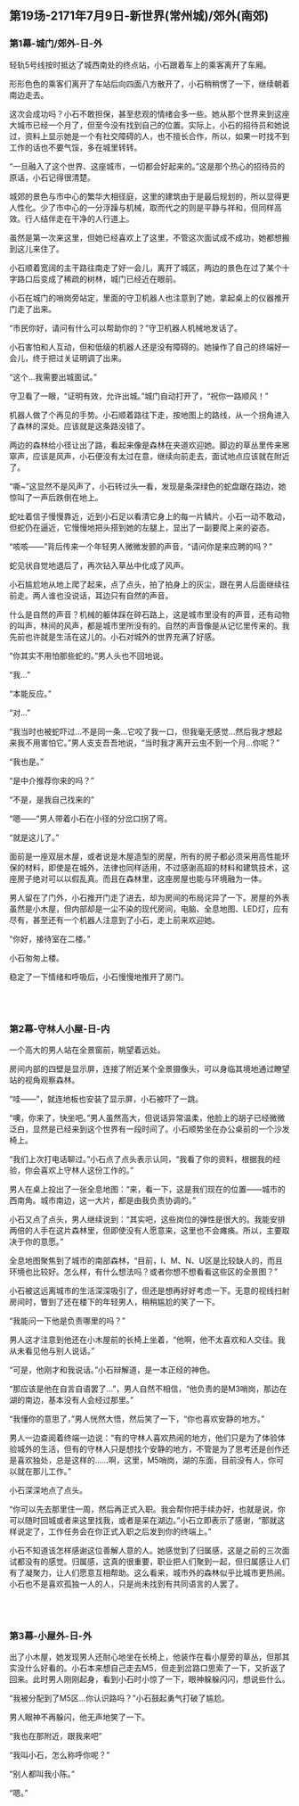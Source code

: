 ## 第19场-2171年7月9日-新世界(常州城)/郊外(南郊)

### 第1幕-城门/郊外-日-外

轻轨5号线按时抵达了城西南处的终点站，小石跟着车上的乘客离开了车厢。

形形色色的乘客们离开了车站后向四面八方散开了，小石稍稍愣了一下，继续朝着南边走去。

这次会成功吗？小石不敢担保，甚至悲观的情绪会多一些。她从那个世界来到这座大城市已经一个月了，但至今没有找到自己的位置。实际上，小石的招待员和她说过，资料上显示她是一个有社交障碍的人，也不擅长合作，所以，如果一时找不到工作的话也不要气馁，多在城里转转。

“一旦融入了这个世界、这座城市，一切都会好起来的。”这是那个热心的招待员的原话，小石记得很清楚。

城郊的景色与市中心的繁华大相径庭，这里的建筑由于是最后规划的，所以显得更人性化。少了市中心的一分浮躁与机械，取而代之的则是平静与祥和，但同样高效。行人结伴走在干净的人行道上。

虽然是第一次来这里，但她已经喜欢上了这里，不管这次面试成不成功，她都想搬到这儿来住了。

小石顺着宽阔的主干路往南走了好一会儿，离开了城区，两边的景色在过了某个十字路口后变成了稀疏的树林，城门已经近在眼前。

小石在城门的哨岗旁站定，里面的守卫机器人也注意到了她，拿起桌上的仪器推开门走了出来。

“市民你好，请问有什么可以帮助你的？”守卫机器人机械地发话了。

小石害怕和人互动，但和低级的机器人还是没有障碍的。她操作了自己的终端好一会儿，终于把过关证明调了出来。

“这个…我需要出城面试。”

守卫看了一眼，“证明有效，允许出城。”城门自动打开了，“祝你一路顺风！”

机器人做了个再见的手势。小石顺着路往下走，按地图上的路线，从一个拐角进入了森林的深处。应该就是这条路没错了。

两边的森林给小径让出了路，看起来像是森林在夹道欢迎她。脚边的草丛里传来窸窣声，应该是风声，小石便没有太过在意，继续向前走去，面试地点应该就在附近了。

“嘶~”这显然不是风声了，小石转过头一看，发现是条深绿色的蛇盘踞在路边，她惊叫了一声后跌倒在地上。

蛇吐着信子慢慢靠近，近到小石足以看清它身上的每一片鳞片。小石一动不敢动，但蛇仍在逼近，它慢慢地把头搭到她的左腿上，显出了一副要爬上来的姿态。

“咳咳——”背后传来一个年轻男人微微发颤的声音，“请问你是来应聘的吗？”

蛇见状自觉地退后了，再次钻入草丛中化成了风声。

小石尴尬地从地上爬了起来，点了点头，拍了拍身上的灰尘，跟在男人后面继续往前走。两人谁也没说话，耳边只有自然的声音。

什么是自然的声音？机械的躯体踩在碎石路上，这是城市里没有的声音，还有动物的叫声，林间的风声，都是城市里所没有的。自然的声音像是从记忆里传来的。我先前也许就是生活在这儿的。小石对城外的世界充满了好感。

“你其实不用怕那些蛇的。”男人头也不回地说。

“我…”

“本能反应。”

“对…”

“我当时也被蛇吓过…不是同一条…它咬了我一口，但我毫无感觉…然后我才想起来我不用害怕它。”男人支支吾吾地说，“当时我才离开云虫不到一个月…你呢？”

“我也是。”

“是中介推荐你来的吗？”

“不是，是我自己找来的”

“嗯——”男人带着小石在小径的分岔口拐了弯。

“就是这儿了。”

面前是一座双层木屋，或者说是木屋造型的房屋，所有的房子都必须采用高性能环保的材料，即使是在城外，法律也同样适用，不过感谢高超的材料和建筑技术，这座房子绝对可以以假乱真。而且在森林里，这座房屋也能与环境融为一体。

男人留在了门外，小石推开门走了进去，却为房间的布局诧异了一下。房屋的外表虽然是小木屋，但内部却是一尘不染的现代房间，电脑、全息地图、LED灯，应有尽有，甚至还有一个机器人注意到了小石，走上前来欢迎她。

“你好，接待室在二楼。”

小石匆匆上楼。

稳定了一下情绪和呼吸后，小石慢慢地推开了房门。

<br><br>

### 第2幕-守林人小屋-日-内

一个高大的男人站在全景窗前，眺望着远处。

房间内部的四壁是显示屏，连接了附近某个全景摄像头，可以身临其境地通过瞭望站的视角观察森林。

“哇——”，就连地板也安装了显示屏，小石被吓了一跳。

“噢，你来了，快坐吧。”男人虽然高大，但说话异常温柔，他脸上的胡子已经微微泛白，显然是已经来到这个世界有一段时间了。小石顺势坐在办公桌前的一个沙发椅上。

“我们上次打电话聊过。”小石点了点头表示认同，“我看了你的资料，根据我的经验，你会喜欢上守林人这份工作的。”

男人在桌上投出了一张全息地图：“来，看一下，这是我们现在的位置——城市的西南角。城市南边，这一大片，都是由我负责协调的。”

小石又点了点头，男人继续说到：“其实吧，这些岗位的弹性是很大的。我能安排两倍的人手在这片森林里，但即使没有人愿意来，这里也不会瘫痪。所以，主要取决于你的意愿。”

全息地图聚焦到了城市的南部森林，“目前，I、M、N、U区是比较缺人的，而且环境也比较好。怎么样，有什么想法吗？或者你想不想看看这些区的全景图？”

小石被这远离城市的生活深深吸引了，但还是想再好好考虑一下。无意的视线扫射房间时，瞥到了还在楼下的年轻男人，稍稍尴尬的笑了一下。

“我能问一下他是负责哪里的吗？”

男人这才注意到他还在小木屋前的长椅上坐着，“他啊，他不太喜欢和人交往。我从未看见他与别人说话。”

“可是，他刚才和我说话。”小石辩解道，是一本正经的神色。

“那应该是他在自言自语罢了…”，男人自然不相信，“他负责的是M3哨岗，那边在湖的南边，基本没有人会经过那里。”

“我懂你的意思了，”男人恍然大悟，然后笑了一下，“你也喜欢安静的地方。”

男人一边查阅着终端一边说：“有的守林人喜欢热闹的地方，他们只是为了体验体验城外的生活，但有的守林人只是想找个安静的地方，不管是为了思考还是创作还是喜欢独处，总是这样的……啊，这里，M5哨岗，湖的东面，目前没有人，你可以就在那儿工作。”

小石深深地点了点头。

“你可以先去那里住一周，然后再正式入职。我会帮你把手续办好，也就是说，你可以随时回城或者来这里找我，或者是呆在湖边。”小石立即表示了感谢，“那就这样说定了，工作任务会在你正式入职之后发到你的终端上。”

小石不知道该怎样感谢这位善解人意的人。她感觉到了归属感，这是之前的三次面试都没有的感觉。归属感，这真的很重要，职业把人们聚到一起，但归属感让人们有了凝聚力，让人们愿意互相帮助。这么看来，城市外的森林似乎比城市更热闹。小石也不是喜欢孤独一人的人，只是尚未找到有共同语言的人罢了。

<br><br>

### 第3幕-小屋外-日-外

出了小木屋，她发现男人还耐心地坐在长椅上，他装作在看小屋旁的草丛，但那其实没什么好看的。小石本来想自己走去M5，但走到岔路口思索了一下，又折返了回来。此时男人刚刚起身，看到小石时小惊了一下，眼神躲躲闪闪，想说些什么。

“我被分配到了M5区…你认识路吗？”小石鼓起勇气打破了尴尬。

男人眼神不再躲闪，他无声地笑了一下。

“我也在那附近，跟我来吧”

“我叫小石，怎么称呼你呢？”

“别人都叫我小陈。”

“嗯。”
